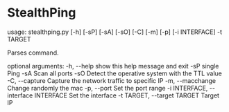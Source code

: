 # StealthPing

usage: stealthping.py [-h] [-sP] [-sA] [-sO] [-C] [-m] [-p] [-i INTERFACE] -t
                      TARGET

Parses command.

optional arguments:
  -h, --help            show this help message and exit
  -sP                   single Ping
  -sA                   Scan all ports
  -sO                   Detect the operative system with the TTL value
  -C, --capture         Capture the network traffic to specific IP
  -m, --macchange       Change randomly the mac
  -p, --port            Set the port range
  -i INTERFACE, --interface INTERFACE
                        Set the interface
  -t TARGET, --target TARGET
                        Target IP
